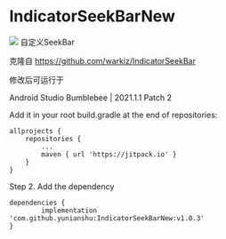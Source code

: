 # IndicatorSeekBarNew
[![](https://jitpack.io/v/yunianshu/IndicatorSeekBarNew.svg)](https://jitpack.io/#yunianshu/IndicatorSeekBarNew)
自定义SeekBar

克隆自 https://github.com/warkiz/IndicatorSeekBar

修改后可运行于

Android Studio Bumblebee | 2021.1.1 Patch 2


Add it in your root build.gradle at the end of repositories:

	allprojects {
		repositories {
			...
			maven { url 'https://jitpack.io' }
		}
	}
Step 2. Add the dependency

	dependencies {
	        implementation 'com.github.yunianshu:IndicatorSeekBarNew:v1.0.3'
	}
